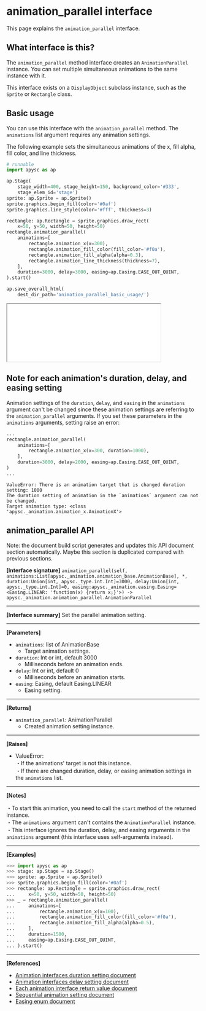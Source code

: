 # animation_parallel interface

This page explains the `animation_parallel` interface.

## What interface is this?

The `animation_parallel` method interface creates an `AnimationParallel` instance. You can set multiple simultaneous animations to the same instance with it.

This interface exists on a `DisplayObject` subclass instance, such as the `Sprite` or `Rectangle` class.

## Basic usage

You can use this interface with the `animation_parallel` method. The `animations` list argument requires any animation settings.

The following example sets the simultaneous animations of the x, fill alpha, fill color, and line thickness.

```py
# runnable
import apysc as ap

ap.Stage(
    stage_width=400, stage_height=150, background_color='#333',
    stage_elem_id='stage')
sprite: ap.Sprite = ap.Sprite()
sprite.graphics.begin_fill(color='#0af')
sprite.graphics.line_style(color='#fff', thickness=3)

rectangle: ap.Rectangle = sprite.graphics.draw_rect(
    x=50, y=50, width=50, height=50)
rectangle.animation_parallel(
    animations=[
        rectangle.animation_x(x=300),
        rectangle.animation_fill_color(fill_color='#f0a'),
        rectangle.animation_fill_alpha(alpha=0.3),
        rectangle.animation_line_thickness(thickness=7),
    ],
    duration=3000, delay=3000, easing=ap.Easing.EASE_OUT_QUINT,
).start()

ap.save_overall_html(
    dest_dir_path='animation_parallel_basic_usage/')
```

<iframe src="static/animation_parallel_basic_usage/index.html" width="400" height="150"></iframe>

## Note for each animation's duration, delay, and easing setting

Animation settings of the `duration`\, `delay`\, and `easing` in the `animations` argument can't be changed since these animation settings are referring to the `animation_parallel` arguments. If you set these parameters in the `animations` arguments, setting raise an error:

```py
...
rectangle.animation_parallel(
    animations=[
        rectangle.animation_x(x=300, duration=1000),
    ],
    duration=3000, delay=2000, easing=ap.Easing.EASE_OUT_QUINT,
)
...
```

```
ValueError: There is an animation target that is changed duration setting: 1000
The duration setting of animation in the `animations` argument can not be changed.
Target animation type: <class 'apysc._animation.animation_x.AnimationX'>
```

## animation_parallel API

<!-- Docstring: apysc._animation.animation_parallel_interface.AnimationParallelInterface.animation_parallel -->

<span class="inconspicuous-txt">Note: the document build script generates and updates this API document section automatically. Maybe this section is duplicated compared with previous sections.</span>

**[Interface signature]** `animation_parallel(self, animations:List[apysc._animation.animation_base.AnimationBase], *, duration:Union[int, apysc._type.int.Int]=3000, delay:Union[int, apysc._type.int.Int]=0, easing:apysc._animation.easing.Easing=<Easing.LINEAR: 'function(x) {return x;}'>) -> apysc._animation.animation_parallel.AnimationParallel`<hr>

**[Interface summary]** Set the parallel animation setting.<hr>

**[Parameters]**

- `animations`: list of AnimationBase
  - Target animation settings.
- `duration`: Int or int, default 3000
  - Milliseconds before an animation ends.
- `delay`: Int or int, default 0
  - Milliseconds before an animation starts.
- `easing`: Easing, default Easing.LINEAR
  - Easing setting.

<hr>

**[Returns]**

- `animation_parallel`: AnimationParallel
  - Created animation setting instance.

<hr>

**[Raises]**

- ValueError: <br> ・If the animations' target is not this instance. <br> ・If there are changed duration, delay, or easing animation settings in the `animations` list.

<hr>

**[Notes]**

 ・To start this animation, you need to call the `start` method of the returned instance. <br> ・The `animations` argument can't contains the `AnimationParallel` instance. <br> ・This interface ignores the duration, delay, and easing arguments in the `animations` argument (this interface uses self-arguments instead).<hr>

**[Examples]**

```py
>>> import apysc as ap
>>> stage: ap.Stage = ap.Stage()
>>> sprite: ap.Sprite = ap.Sprite()
>>> sprite.graphics.begin_fill(color='#0af')
>>> rectangle: ap.Rectangle = sprite.graphics.draw_rect(
...     x=50, y=50, width=50, height=50)
>>> _ = rectangle.animation_parallel(
...     animations=[
...         rectangle.animation_x(x=100),
...         rectangle.animation_fill_color(fill_color='#f0a'),
...         rectangle.animation_fill_alpha(alpha=0.5),
...     ],
...     duration=1500,
...     easing=ap.Easing.EASE_OUT_QUINT,
... ).start()
```

<hr>

**[References]**

- [Animation interfaces duration setting document](https://simon-ritchie.github.io/apysc/animation_duration.html)
- [Animation interfaces delay setting document](https://simon-ritchie.github.io/apysc/animation_delay.html)
- [Each animation interface return value document](https://simon-ritchie.github.io/apysc/animation_return_value.html)
- [Sequential animation setting document](https://simon-ritchie.github.io/apysc/sequential_animation.html)
- [Easing enum document](https://simon-ritchie.github.io/apysc/easing_enum.html)